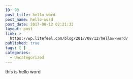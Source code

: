 ```yaml
---
ID: 93
post_title: hello word
post_name: hello-word
post_date: 2017-08-12 02:21:32
layout: post
link: >
  https://wp.litefeel.com/blog/2017/08/12/hellow-word/
published: true
tags: [ ]
categories:
  - Uncategorized
---
```

this is hello word
